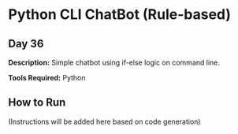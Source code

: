# Python CLI ChatBot (Rule-based)

## Day 36

**Description:** Simple chatbot using if-else logic on command line.

**Tools Required:** Python

## How to Run

(Instructions will be added here based on code generation)
